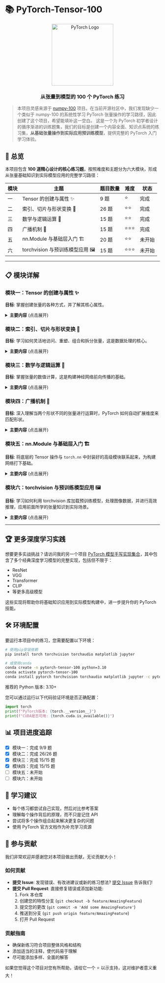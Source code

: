 # 📚 PyTorch-Tensor-100

<div align="center">
  <img src="https://pytorch.org/assets/images/pytorch-logo.png" width="200px" alt="PyTorch Logo">
  <br>
  <h3>从张量到模型的 100 个 PyTorch 练习</h3>
</div>

> 本项目灵感来源于 [numpy-100](https://github.com/rougier/numpy-100) 项目。在当前开源社区中，我们发现缺少一个类似于 numpy-100 的系统性学习 PyTorch 张量操作的学习路径，因此创建了这个项目，希望能填补这一空白。
> 这是一个为 PyTorch 初学者设计的循序渐进的训练题集，我们的目标是创建一个内容全面、知识点系统的练习集，**从基础张量操作到实际应用预训练模型**，提供完整的 PyTorch 入门学习体验。

## 🎯 总览

本项目包含 **100 道精心设计的核心练习题**，按照难度和主题分为六大模块，形成从张量基础知识到实际模型应用的完整学习路径：

| 模块 | 主题                            | 题目数量 | 难度   | 状态   |
| ---- | ------------------------------- | -------- | ------ | ------ |
| 一   | Tensor 的创建与属性 ✨          | 9 题     | ⭐     | 完成   |
| 二   | 索引、切片与形状变换 🔪         | 26 题    | ⭐⭐   | 完成   |
| 三   | 数学与逻辑运算 🧮               | 15 题    | ⭐⭐   | 完成   |
| 四   | 广播机制 📡                     | 15 题    | ⭐⭐⭐ | 完成   |
| 五   | nn.Module 与基础层入门 🏗️       | 20 题    | ⭐⭐   | 未开始 |
| 六   | torchvision 与预训练模型应用 🖼️ | 15 题    | ⭐⭐⭐ | 未开始 |

---

## 📋 模块详解

### 模块一：Tensor 的创建与属性 ✨

**目标**: 掌握创建张量的各种方式，并了解其核心属性。

<details>
<summary><b>主要内容</b> (点击展开)</summary>

- **创建张量**
  - 从 Python 列表 / NumPy 数组创建：`tensor()`
  - 创建常量张量：`zeros`, `ones`, `full`, `eye`
  - 创建随机张量：`rand`, `randn`, `randint`, `normal`
  - 创建序列张量：`arange`, `linspace`, `logspace`
- **张量属性**
  - 获取核心属性：`shape`, `dtype`, `device`, `requires_grad`
  - 类型转换：`to()`, `type()`
  - 仿照其他张量创建：`zeros_like`, `ones_like`, `full_like` 等
- **设备管理**
  - CPU/GPU 切换：`to('cuda')`, `to('cpu')`
  - 检查可用设备：`torch.cuda.is_available()`
  </details>

### 模块二：索引、切片与形状变换 🔪

**目标**: 学习如何灵活地访问、重塑、组合和拆分张量，这是数据处理的核心。

<details>
<summary><b>主要内容</b> (点击展开)</summary>

- **索引与切片**
  - 基础索引与切片：`[]`
  - 布尔索引：`[True or False]`
  - 高级索引：`index_select`, `gather`
- **形状操作**
  - 改变形状：`view`, `reshape`
  - 交换维度：`permute`, `transpose`
  - 维度操作：`unsqueeze`, `squeeze`
  - 扩展与复制：`expand`, `repeat`
- **组合与拆分**
  - 拼接：`cat`, `stack`
  - 分割：`split`, `chunk`
  - 条件选择与填充：`where`, `scatter_`, `index_put_`, `masked_fill_`
- **内存布局**
  - 连续性：`contiguous`
- **高级应用**
  - 对角线提取：`diagonal`
  - 序列翻转：`flip`
  - 网格生成：`meshgrid`
  </details>

### 模块三：数学与逻辑运算 🧮

**目标**: 掌握张量的数值计算，这是构建神经网络前向传播的基础。

<details>
<summary><b>主要内容</b> (点击展开)</summary>

- **基础运算**
  - 逐元素运算：加、减、乘、除、幂等
  - 矩阵运算：矩阵乘法 (`matmul` 或 `@`)
- **聚合操作**
  - 求和：`sum`
  - 均值：`mean`
  - 最大/最小值：`max`, `min`
  - 标准差：`std`
  - 结合 `dim` 和 `keepdim` 参数
- **逻辑与比较**
  - 比较运算符：`>`, `<`, `==`
  - 逻辑函数：`all`, `any`
  </details>

### 模块四：广播机制 📡

**目标**: 深入理解当两个形状不同的张量进行运算时，PyTorch 如何自动扩展维度来匹配形状。

<details>
<summary><b>主要内容</b> (点击展开)</summary>

- **广播基础**
  - 广播规则与原理解析
  - 矩阵与向量、矩阵与标量的运算
  - 不同维度张量间的自动扩展
- **广播应用**
  - 批量数据处理中的广播技巧
  - 使用广播加速计算并节省内存
  - 常见广播陷阱与解决方案
- **高级应用**
  - 在神经网络中的实际应用（如注意力机制）
  - 结合其他操作（如 `unsqueeze`）实现复杂广播
  - 广播与并行计算的关系
  </details>

### 模块五：nn.Module 与基础层入门 🏗️

**目标**: 将底层的 Tensor 操作与 `torch.nn` 中封装好的高级模块联系起来，为构建网络打下基础。

<details>
<summary><b>主要内容</b> (点击展开)</summary>

- **基础层**
  - 全连接层：`nn.Linear` - 实现线性变换
  - 激活函数层：`nn.ReLU`, `nn.Sigmoid`, `nn.Tanh`, `nn.LeakyReLU`, `nn.GELU` 等
  - 卷积层：`nn.Conv1d`, `nn.Conv2d`, `nn.Conv3d` - 不同维度的卷积操作
  - 池化层：`nn.MaxPool2d`, `nn.AvgPool2d` - 降采样操作
  - 归一化层：`nn.BatchNorm2d`, `nn.LayerNorm` - 稳定训练
  - Dropout 层：`nn.Dropout` - 防止过拟合
- **模块构建**
  - 创建自定义模块：继承 `nn.Module`
  - 实现 `__init__` 和 `forward` 方法
  - 模块嵌套与复用
  - 使用 `nn.Sequential` 构建简单网络
- **参数管理**
  - 查看模块参数：`.parameters()`, `.named_parameters()`
  - 参数初始化：`nn.init` 系列函数
  - 参数共享与冻结
  - 保存与加载模型参数：`torch.save`, `torch.load`
- **函数式 API**
  - 使用 `F` 模块中的函数版本
  - 模块与函数的对应关系
- **实用技巧**
  - 模型结构可视化
  - 参数量计算
  - 模型调试与检查
  - 处理不同设备上的模型
  </details>


### 模块六：torchvision 与预训练模型应用 🖼️

**目标**: 学习如何利用 torchvision 库加载预训练模型，处理图像数据，并进行高效推理，应用前面所学的张量知识到实际场景。

<details>
<summary><b>主要内容</b> (点击展开)</summary>

- **预训练模型使用**
  - 加载经典模型：ResNet, VGG, EfficientNet, YOLO
  - 模型权重管理：`torch.hub`和`torchvision.models`
  - 模型结构探索与修改
  - 高效推理：使用`torch.inference_mode()`和`torch.no_grad()`
- **图像处理与变换**
  - 图像加载与预处理：`torchvision.io`和`transforms`
  - 数据增强技术：裁剪、翻转、颜色变换
  - 批量处理与归一化
  - 自定义转换流程
- **视觉任务实践**
  - 图像分类：使用 ImageNet 预训练模型
  - 目标检测：使用 COCO 预训练模型
  - 图像分割：使用预训练分割模型
  - 特征提取与迁移学习
- **结果评估与可视化**
  - 推理结果处理与后处理
  - 性能评估指标：准确率、IoU 等
  </details>

---

## 🏆 更多深度学习实践

想要更多实战挑战？请访问我的另一个项目 [PyTorch 模型手写实现集合](https://github.com/liuxiang09/Handwritten-Deep-Learning-Models)，其中包含了多个经典深度学习模型的完整实现，包括但不限于：

- ResNet
- VGG
- Transformer
- CLIP
- 等更多高级模型

这些实现将帮助你将基础知识应用到实际模型构建中，进一步提升你的 PyTorch 技能。

## 🛠️ 环境配置

要运行本项目中的练习，您需要配置以下环境：

```bash
# 使用pip安装依赖
pip install torch torchvision torchaudio matplotlib jupyter

# 或使用conda
conda create -n pytorch-tensor-100 python=3.10
conda activate pytorch-tensor-100
conda install pytorch torchvision torchaudio matplotlib jupyter -c pytorch
```

推荐的 Python 版本: 3.10+

您可以通过运行以下代码验证环境是否正确配置：

```python
import torch
print(f"PyTorch版本: {torch.__version__}")
print(f"CUDA是否可用: {torch.cuda.is_available()}")
```

## 📊 项目进度追踪

- [x] 模块一：完成 9/9 题
- [x] 模块二：完成 26/26 题
- [x] 模块三：完成 15/15 题
- [x] 模块四：完成 15/15 题
- [ ] 模块五：未开始
- [ ] 模块六：未开始

## 📝 学习建议

- 每个练习都尝试自己实现，然后对比参考答案
- 理解每个操作背后的原理，而不只是记住 API
- 尝试将多个操作组合起来解决更复杂的问题
- 使用 PyTorch 官方文档作为补充学习资源

## 🤝 参与贡献

我们非常欢迎并感谢您对本项目做出贡献，无论贡献大小！

### 如何贡献

- **提交 Issue**: 发现错误、有改进建议或新的练习想法? [提交 Issue](../../issues/new) 告诉我们!
- **提交 Pull Request**: 直接修复错误或添加新功能:
  1. Fork 本仓库
  2. 创建您的特性分支 (`git checkout -b feature/AmazingFeature`)
  3. 提交您的更改 (`git commit -m 'Add some AmazingFeature'`)
  4. 推送到分支 (`git push origin feature/AmazingFeature`)
  5. 打开 Pull Request

### 贡献指南

- 确保新练习符合项目整体风格和结构
- 添加适当的注释，使代码易于理解
- 尽可能添加多样、全面的解答

如果您觉得这个项目对您有所帮助，请给它一个 ⭐️ 以示支持，这对维护者意义重大！
